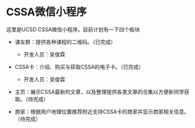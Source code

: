 # CSSA微信小程序

这里是UCSD CSSA微信小程序。目前计划有一下四个板块

- 课友群：提供各种课程的二维码。（已完成）
  - 开发人员：吴俊霖

- CSSA卡：介绍、购买与获取CSSA的电子卡。（已完成）
  - 开发人员：吴俊霖

- 主页：展示CSSA最新的文章，以及整理提供各类文章的合集以方便新同学获取。（待完成）

- 商家：根据用户地理位置推荐附近支持CSSA卡的商家并显示商家相关信息。（待完成）
